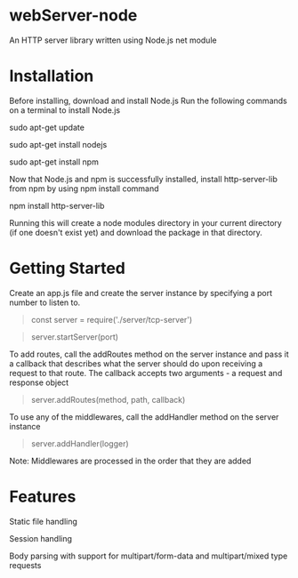 # webServer-node
An HTTP server library written using Node.js net module 

# Installation
Before installing, download and install Node.js 
Run the following commands on a terminal to install Node.js

sudo apt-get update

sudo apt-get install nodejs

sudo apt-get install npm

Now that Node.js and npm is successfully installed, install http-server-lib from npm by using npm install command

npm install http-server-lib

Running this will create a node modules directory in your current directory (if one doesn't exist yet) and download the package in that directory.

# Getting Started
Create an app.js file and create the server instance by specifying a port number to listen to. 

> const server = require('./server/tcp-server')

> server.startServer(port)

To add routes, call the addRoutes method on the server instance and pass it a callback that describes what the server should do upon receiving a request to that route. The callback accepts two arguments - a request and response object

> server.addRoutes(method, path, callback)

To use any of the middlewares, call the addHandler method on the server instance

> server.addHandler(logger)

Note: Middlewares are processed in the order that they are added

# Features

Static file handling

Session handling

Body parsing with support for multipart/form-data and multipart/mixed type requests
